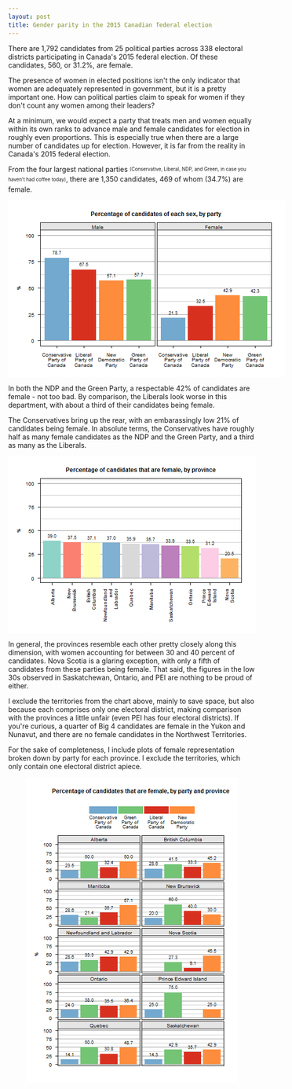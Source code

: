 ```yaml
---
layout: post
title: Gender parity in the 2015 Canadian federal election
---
```


There are 1,792 candidates from 25 political parties across 338 electoral districts participating in Canada's 2015 federal election. Of these candidates, 560, or 31.2%, are female.

The presence of women in elected positions isn't the only indicator that women are adequately represented in government, but it is a pretty important one. How can political parties claim to speak for women if they don't count any women among their leaders? 

At a minimum, we would expect a party that treats men and women equally within its own ranks to advance male and female candidates for election in roughly even proportions. This is especially true when there are a large number of candidates up for election. However, it is far from the reality in Canada's 2015 federal election.  

From the four largest national parties <sub><sup>(Conservative, Liberal, NDP, and Green, in case you haven't had coffee today)</sup></sub>, there are 1,350 candidates, 469 of whom (34.7%) are female. 



<img src="figure/fig1-1.png" title="plot of chunk fig1" style="display: block; max-width: 800px; margin: auto;" />

In both the NDP and the Green Party, a respectable 42% of candidates are female - not too bad. By comparison, the Liberals look worse in this department, with about a third of their candidates being female. 

The Conservatives bring up the rear, with an embarassingly low 21% of candidates being female. In absolute terms, the Conservatives have roughly half as many female candidates as the NDP and the Green Party, and a third as many as the Liberals.



<img src="figure/fig2-1.png" title="plot of chunk fig2" style="display: block; max-width: 800px; margin: auto;" />

In general, the provinces resemble each other pretty closely along this dimension, with women accounting for between 30 and 40 percent of candidates. Nova Scotia is a glaring exception, with only a fifth of candidates from these parties being female. That said, the figures in the low 30s observed in Saskatchewan, Ontario, and PEI are nothing to be proud of either.

I exclude the territories from the chart above, mainly to save space, but also because each comprises only one electoral district, making comparison with the provinces a little unfair (even PEI has four electoral districts). If you're curious, a quarter of Big 4 candidates are female in the Yukon and Nunavut, and there are no female candidates in the Northwest Territories. 

For the sake of completeness, I include plots of female representation broken down by party for each province. I exclude the territories, which only contain one electoral district apiece.



<img src="figure/fig3-1.png" title="plot of chunk fig3" style="display: block; max-width: 800px; margin: auto;" />
